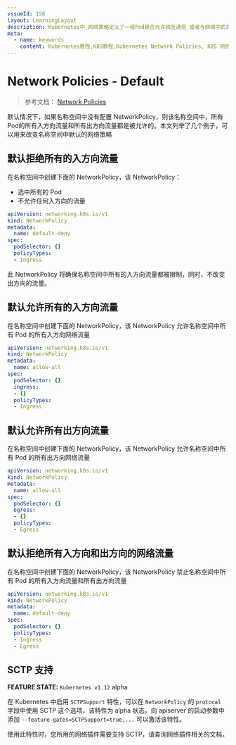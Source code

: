 ```yaml
---
vssueId: 158
layout: LearningLayout
description: Kubernetes中_网络策略定义了一组Pod是否允许相互通信_或者与网络中的其他端点endpoint通信_本文描述了K8S集群中默认的网络策略
meta:
  - name: keywords
    content: Kubernetes教程,K8S教程,Kubernetes Network Policies, K8S 网络策略
---
```


# Network Policies - Default

<AdSenseTitle>

> 参考文档： [Network Policies](https://kubernetes.io/docs/concepts/services-networking/network-policies/)

默认情况下，如果名称空间中没有配置 NetworkPolicy，则该名称空间中，所有Pod的所有入方向流量和所有出方向流量都是被允许的。本文列举了几个例子，可以用来改变名称空间中默认的网络策略

</AdSenseTitle>

## 默认拒绝所有的入方向流量

在名称空间中创建下面的 NetworkPolicy，该 NetworkPolicy：
* 选中所有的 Pod
* 不允许任何入方向的流量

``` yaml
apiVersion: networking.k8s.io/v1
kind: NetworkPolicy
metadata:
  name: default-deny
spec:
  podSelector: {}
  policyTypes:
  - Ingress
```

此 NetworkPolicy 将确保名称空间中所有的入方向流量都被限制，同时，不改变出方向的流量。

## 默认允许所有的入方向流量

在名称空间中创建下面的 NetworkPolicy，该 NetworkPolicy 允许名称空间中所有 Pod 的所有入方向网络流量

``` yaml
apiVersion: networking.k8s.io/v1
kind: NetworkPolicy
metadata:
  name: allow-all
spec:
  podSelector: {}
  ingress:
  - {}
  policyTypes:
  - Ingress
```

## 默认允许所有出方向流量

在名称空间中创建下面的 NetworkPolicy，该 NetworkPolicy 允许名称空间中所有 Pod 的所有出方向网络流量

``` yaml
apiVersion: networking.k8s.io/v1
kind: NetworkPolicy
metadata:
  name: allow-all
spec:
  podSelector: {}
  egress:
  - {}
  policyTypes:
  - Egress
```

## 默认拒绝所有入方向和出方向的网络流量

在名称空间中创建下面的 NetworkPolicy，该 NetworkPolicy 禁止名称空间中所有 Pod 的所有入方向流量和所有出方向流量

``` yaml
apiVersion: networking.k8s.io/v1
kind: NetworkPolicy
metadata:
  name: default-deny
spec:
  podSelector: {}
  policyTypes:
  - Ingress
  - Egress
```

## SCTP 支持

**FEATURE STATE:** `Kubernetes v1.12` <Badge type="danger">alpha</Badge>

在 Kubernetes 中启用 `SCTPSupport` 特性，可以在 `NetworkPolicy` 的 `protocal` 字段中使用 SCTP 这个选项，该特性为 alpha 状态。向 apiserver 的启动参数中添加 `--feature-gates=SCTPSupport=true,...` 可以激活该特性。

使用此特性时，您所用的网络插件需要支持 SCTP，请查询网络插件相关的文档。

